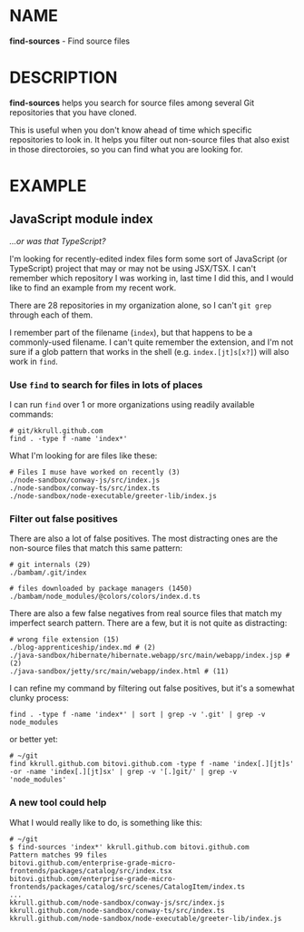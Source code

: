 # NAME

**find-sources** - Find source files

# DESCRIPTION

**find-sources** helps you search for source files among several Git repositories that you have
cloned.

This is useful when you don't know ahead of time which specific repositories to look in.  It helps
you filter out non-source files that also exist in those directoroies, so you can find what you are
looking for.

# EXAMPLE

## JavaScript module index

_...or was that TypeScript?_

I'm looking for recently-edited index files form some sort of JavaScript (or TypeScript) project
that may or may not be using JSX/TSX.  I can't remember which repository I was working in, last time
I did this, and I would like to find an example from my recent work.

There are 28 repositories in my organization alone, so I can't `git grep` through each of them.

I remember part of the filename (`index`), but that happens to be a commonly-used filename.  I can't
quite remember the extension, and I'm not sure if a glob pattern that works in the shell (e.g.
`index.[jt]s[x?]`) will also work in `find`.

### Use `find` to search for files in lots of places

I can run `find` over 1 or more organizations using readily available commands:

```shell
# git/kkrull.github.com
find . -type f -name 'index*'
```

What I'm looking for are files like these:

```shell
# Files I muse have worked on recently (3)
./node-sandbox/conway-js/src/index.js
./node-sandbox/conway-ts/src/index.ts
./node-sandbox/node-executable/greeter-lib/index.js
```

### Filter out false positives

There are also a lot of false positives.  The most distracting ones are the non-source files that
match this same pattern:

```shell
# git internals (29)
./bambam/.git/index

# files downloaded by package managers (1450)
./bambam/node_modules/@colors/colors/index.d.ts
```

There are also a few false negatives from real source files that match my imperfect search pattern.
There are a few, but it is not quite as distracting:

```shell
# wrong file extension (15)
./blog-apprenticeship/index.md # (2)
./java-sandbox/hibernate/hibernate.webapp/src/main/webapp/index.jsp # (2)
./java-sandbox/jetty/src/main/webapp/index.html # (11)
```

I can refine my command by filtering out false positives, but it's a somewhat clunky process:

```shell
find . -type f -name 'index*' | sort | grep -v '.git' | grep -v node_modules
```

or better yet:

```shell
# ~/git
find kkrull.github.com bitovi.github.com -type f -name 'index[.][jt]s' -or -name 'index[.][jt]sx' | grep -v '[.]git/' | grep -v 'node_modules'
```

### A new tool could help

What I would really like to do, is something like this:

```shell
# ~/git
$ find-sources 'index*' kkrull.github.com bitovi.github.com
Pattern matches 99 files
bitovi.github.com/enterprise-grade-micro-frontends/packages/catalog/src/index.tsx
bitovi.github.com/enterprise-grade-micro-frontends/packages/catalog/src/scenes/CatalogItem/index.ts
...
kkrull.github.com/node-sandbox/conway-js/src/index.js
kkrull.github.com/node-sandbox/conway-ts/src/index.ts
kkrull.github.com/node-sandbox/node-executable/greeter-lib/index.js
```
